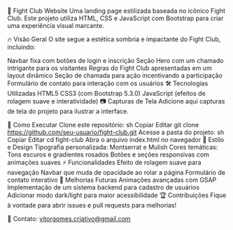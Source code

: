 🥊 Fight Club Website
Uma landing page estilizada baseada no icônico Fight Club. Este projeto utiliza HTML, CSS e JavaScript com Bootstrap para criar uma experiência visual marcante.

🔥 Visão Geral
O site segue a estética sombria e impactante do Fight Club, incluindo:

Navbar fixa com botões de login e inscrição
Seção Hero com um chamado intrigante para os visitantes
Regras do Fight Club apresentadas em um layout dinâmico
Seção de chamada para ação incentivando a participação
Formulário de contato para interação com os usuários
🛠️ Tecnologias Utilizadas
HTML5
CSS3 (com Bootstrap 5.3.0)
JavaScript (efeitos de rolagem suave e interatividade)
📷 Capturas de Tela
Adicione aqui capturas de tela do projeto para ilustrar a interface.

🚀 Como Executar
Clone este repositório:
sh
Copiar
Editar
git clone https://github.com/seu-usuario/fight-club.git
Acesse a pasta do projeto:
sh
Copiar
Editar
cd fight-club
Abra o arquivo index.html no navegador
🎨 Estilo e Design
Tipografia personalizada: Montserrat e Mulish
Cores temáticas: Tons escuros e gradientes rosados
Botões e seções responsivas com animações suaves
⚡ Funcionalidades
Efeito de rolagem suave para navegação
Navbar que muda de opacidade ao rolar a página
Formulário de contato interativo
📌 Melhorias Futuras
Animações avançadas com GSAP
Implementação de um sistema backend para cadastro de usuários
Adicionar modo dark/light para maior acessibilidade
🏆 Contribuições
Fique à vontade para abrir issues e pull requests para melhorias!

📩 Contato: vitorgomes.criativo@gmail.com
